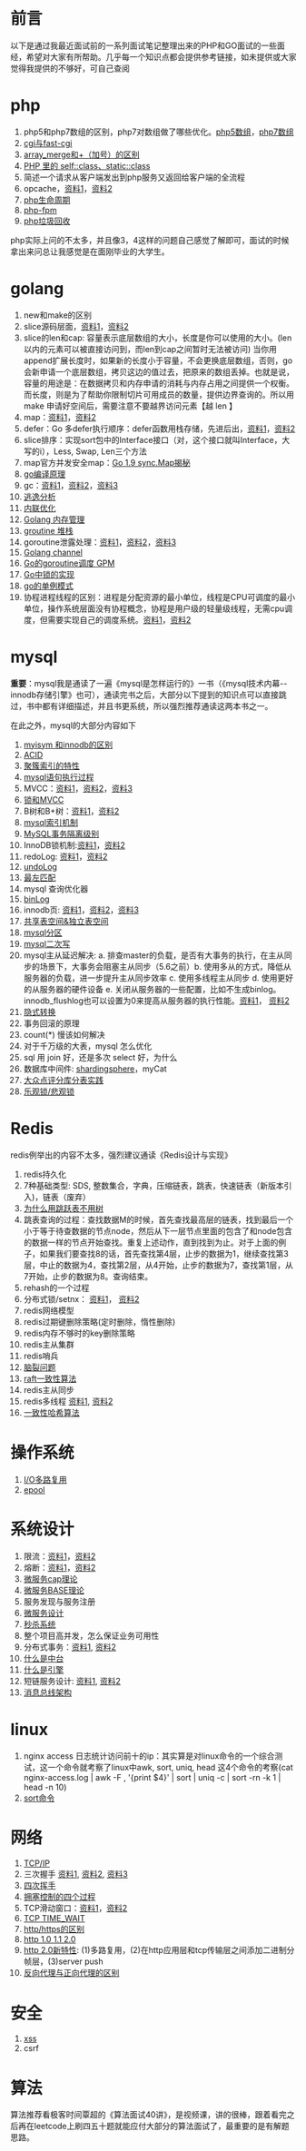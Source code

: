 # 前言

以下是通过我最近面试前的一系列面试笔记整理出来的PHP和GO面试的一些面经，希望对大家有所帮助。几乎每一个知识点都会提供参考链接，如未提供或大家觉得我提供的不够好，可自己查阅

# php

1. php5和php7数组的区别，php7对数组做了哪些优化。[php5数组](https://www.cnblogs.com/s-b-b/p/6222198.html)，[php7数组](https://github.com/pangudashu/php7-internal/blob/master/2/zend_ht.md)
2. [cgi与fast-cgi](https://www.yuque.com/vergil0415/mqoc5g/kuqrf0)
3. [array_merge和+（加号）的区别](https://blog.csdn.net/jbh1224520/article/details/60151817)
4. [PHP 里的 self::class、static::class](https://blog.csdn.net/m0_37477061/article/details/88650175)
5. 简述一个请求从客户端发出到php服务又返回给客户端的全流程
6. opcache，[资料1](https://www.zybuluo.com/phper/note/1016714)，[资料2](https://www.cnblogs.com/lamp01/p/8985068.html)
7. [php生命周期](https://github.com/pangudashu/php7-internal/blob/master/1/base_process.md)
8. [php-fpm](https://github.com/pangudashu/php7-internal/blob/master/1/fpm.md)
9. [php垃圾回收](https://github.com/pangudashu/php7-internal/blob/master/5/gc.md)

php实际上问的不太多，并且像3，4这样的问题自己感觉了解即可，面试的时候拿出来问总让我感觉是在面刚毕业的大学生。

# golang

1. new和make的区别
2. slice源码层面，[资料1](https://draveness.me/golang/docs/part2-foundation/ch03-datastructure/golang-array-and-slice/)，[资料2](https://halfrost.com/go_slice/)
3. slice的len和cap: 容量表示底层数组的大小，长度是你可以使用的大小。(len以内的元素可以被直接访问到，而len到cap之间暂时无法被访问)
当你用 append扩展长度时，如果新的长度小于容量，不会更换底层数组，否则，go 会新申请一个底层数组，拷贝这边的值过去，把原来的数组丢掉。也就是说，容量的用途是：在数据拷贝和内存申请的消耗与内存占用之间提供一个权衡。
而长度，则是为了帮助你限制切片可用成员的数量，提供边界查询的。所以用 make 申请好空间后，需要注意不要越界访问元素【越 len 】
4. map：[资料1](https://i6448038.github.io/2018/08/26/map-secret/)，[资料2](http://yangxikun.github.io/golang/2019/10/07/golang-map.html)
5. defer：Go 多defer执行顺序：defer函数用栈存储，先进后出，[资料1](https://segmentfault.com/a/1190000006823652)，[资料2](https://sanyuesha.com/2017/07/23/go-defer/)
6. slice排序：实现sort包中的Interface接口（对，这个接口就叫Interface，大写的i），Less, Swap, Len三个方法
7. map官方并发安全map：[Go 1.9 sync.Map揭秘](https://colobu.com/2017/07/11/dive-into-sync-Map/)
8. [go编译原理](https://xiaomi-info.github.io/2019/11/13/golang-compiler-principle/)
9. gc：[资料1](https://draveness.me/golang/docs/part3-runtime/ch07-memory/golang-garbage-collector/)，[资料2](http://yangxikun.github.io/golang/2019/12/22/golang-gc.html)，[资料3](https://zhuanlan.zhihu.com/p/105571503)
10. [逃逸分析](https://zboya.github.io/post/golang_escape_analysis/)
11. [内联优化](Golang内联优化)
12. [Golang 内存管理](https://draveness.me/golang/docs/part3-runtime/ch07-memory/golang-memory-allocator/)
13. [groutine 堆栈](http://yangxikun.github.io/golang/2019/11/12/go-goroutine-stack.html)
14. goroutine泄露处理：[资料1](https://zhuanlan.zhihu.com/p/74090074)，[资料2](https://studygolang.com/articles/28416)，[资料3](https://blog.csdn.net/tencent_teg/article/details/103813995)
15. [Golang channel](https://studygolang.com/articles/20714)
16. [Go的goroutine调度 GPM](https://zboya.github.io/post/go_scheduler/)
17. [Go中锁的实现](https://draveness.me/golang/docs/part3-runtime/ch06-concurrency/golang-sync-primitives/)
18. [go的单例模式](https://studygolang.com/articles/11444)
19. 协程进程线程的区别：进程是分配资源的最小单位，线程是CPU可调度的最小单位，操作系统层面没有协程概念，协程是用户级的轻量级线程，无需cpu调度，但需要实现自己的调度系统。[资料1](https://juejin.im/post/5b0014b7518825426e023666)，[资料2](https://blog.csdn.net/weixin_43870646/article/details/86575142)

# mysql

**重要**：mysql我是通读了一遍《mysql是怎样运行的》一书（《mysql技术内幕--innodb存储引擎》也可），通读完书之后，大部分以下提到的知识点可以直接跳过，书中都有详细描述，并且书更系统，所以强烈推荐通读这两本书之一。

在此之外，mysql的大部分内容如下

1. [myisym 和innodb的区别](https://blog.csdn.net/xlgen157387/article/details/68978320)
2. [ACID](https://zh.wikipedia.org/wiki/ACID)
3. [聚簇索引的特性](https://blog.csdn.net/alexdamiao/article/details/51934917)
4. [mysql语句执行过程]( https://www.cnblogs.com/wyq178/p/11576065.html)
5. MVCC：[资料1](https://www.jianshu.com/p/0ef46997c300)，[资料2](https://juejin.im/post/5c68a4056fb9a049e063e0ab)，[资料3](https://juejin.im/post/5c9b1b7df265da60e21c0b57)
6. [锁和MVCC](https://draveness.me/database-concurrency-control)
7. B树和B+树：[资料1](https://juejin.im/post/5c68a0ea51882562c704ed75)，[资料2](https://stackoverflow.com/questions/870218/what-are-the-differences-between-b-trees-and-b-trees)
8. [mysql索引机制](https://juejin.im/post/5c68a2cde51d4501533df085)
9. [MySQL事务隔离级别](https://juejin.im/post/5c68a34551882562ec590924)
10. InnoDB锁机制:[资料1](https://juejin.im/post/5c68a3b4e51d457f136d22d0)，[资料2](https://zhuanlan.zhihu.com/p/48269420)
11. redoLog: [资料1](https://juejin.im/post/6844903778030714894)，[资料2](https://www.cnblogs.com/f-ck-need-u/archive/2018/05/08/9010872.html)
12. [undoLog](https://juejin.im/post/5c68a5e551882562eb50ee41)
13. [最左匹配](https://www.zhihu.com/question/36996520)
14. mysql 查询优化器
15. [binLog](https://www.cnblogs.com/f-ck-need-u/p/9001061.html#auto_id_4)
16. innodb页: [资料1](https://www.cnblogs.com/wade-luffy/ttps://www.cnblogs.com/xiaoboluo768/p/5191964.htmlp/6289917.html)，[资料2](https://juejin.im/post/5cb3e3dfe51d456e3428c0db)，[资料3](https://mp.weixin.qq.com/s?__biz=MzIxNTQ3NDMzMw==&mid=2247483670&idx=1&sn=751d84d0ce50d64934d636014abe2023&chksm=979688e4a0e101f2a51d1f06ec75e25c56f8936321ae43badc2fe9fc1257b4dc1c24223699de&scene=21#wechat_redirect)
17. [共享表空间&独立表空间]( https://www.cnblogs.com/ilifeilong/p/7221235.html)
18. [mysql分区](ttps://www.cnblogs.com/xiaoboluo768/p/5191964.html)
19. [mysql二次写](https://blog.csdn.net/jc_benben/article/details/78967380)
20. mysql主从延迟解决: a. 排查master的负载，是否有大事务的执行，在主从同步的场景下，大事务会阻塞主从同步（5.6之前）b. 使用多从的方式，降低从服务器的负载，进一步提升主从同步效率 c. 使用多线程主从同步 d. 使用更好的从服务器的硬件设备 e. 关闭从服务器的一些配置，比如不生成binlog。innodb_flushlog也可以设置为0来提高从服务器的执行性能。[资料1](https://developer.aliyun.com/article/42638)， [资料2](https://www.jianshu.com/p/ed19bb0e748a)
21. [隐式转换](https://www.cnblogs.com/wtcl/p/9085427.html)
22. 事务回滚的原理
23. count(*) 慢该如何解决
24. 对于千万级的大表，mysql 怎么优化
25. sql 用 join 好，还是多次 select 好，为什么
26. 数据库中间件: [shardingsphere](https://shardingsphere.apache.org/document/current/cn/overview/)，myCat
27. [大众点评分库分表实践](https://tech.meituan.com/dianping_order_db_sharding.html)
28. [乐观锁/悲观锁](https://www.jianshu.com/p/d2ac26ca6525)

# Redis
redis例举出的内容不太多，强烈建议通读《Redis设计与实现》

1. redis持久化 
2. 7种基础类型: SDS, 整数集合，字典，压缩链表，跳表，快速链表（新版本引入)，链表（废弃）
3. [为什么用跳跃表不用树](https://zhuanlan.zhihu.com/p/23370124)
4. 跳表查询的过程：查找数据M的时候，首先查找最高层的链表，找到最后一个小于等于待查数据的节点node，然后从下一层节点里面的包含了和node包含的数据一样的节点开始查找。重复上述动作，直到找到为止。对于上面的例子，如果我们要查找8的话，首先查找第4层，止步的数据为1，继续查找第3层，中止的数据为4，查找第2层，从4开始，止步的数据为7，查找第1层，从7开始，止步的数据为8。查询结束。
5. rehash的一个过程
6. 分布式锁/setnx： [资料1](https://www.cnblogs.com/austinspark-jessylu/p/8043726.html)， [资料2](https://yq.aliyun.com/articles/674394)
7. redis网络模型
8. redis过期键删除策略(定时删除，惰性删除)
9. redis内存不够时的key删除策略
10. redis主从集群
11. redis哨兵
12. [脑裂问题](https://cloud.tencent.com/developer/article/1027323)
13. [raft一致性算法](http://thesecretlivesofdata.com/raft/)
14. redis主从同步
15. redis多线程 [资料1](https://mp.weixin.qq.com/s/FZu3acwK6zrCBZQ_3HoUgw), [资料2](https://draveness.me/whys-the-design-redis-single-thread/)
16. [一致性哈希算法](https://www.yuque.com/vergil0415/nsnq75/gxadgh)


# 操作系统

1. [I/O多路复用](https://i6448038.github.io/2019/11/10/io-multi/)
2. [epool](https://mp.weixin.qq.com/s/DVjFI4CVZwtjiV6e9LeY3A)

# 系统设计
1. 限流：[资料1](https://blog.csdn.net/weixin_41846320/article/details/95941361)，[资料2](https://www.cnblogs.com/linjiqin/p/9707713.html)
2. 熔断：[资料1](https://www.cnblogs.com/yawen/p/6655352.html)，[资料2](https://blog.csdn.net/baiducheng/article/details/78892111)
3. [微服务cap理论](https://www.hollischuang.com/archives/666)
4. [微服务BASE理论](https://www.hollischuang.com/archives/672)
5. 服务发现与服务注册
6. [微服务设计](https://www.zhihu.com/question/65502802)
7. [秒杀系统](https://www.zhihu.com/question/54895548/answer/923987542?clicktime=1579081979)
8. 整个项目高并发，怎么保证业务可用性
9. 分布式事务：[资料1](https://blog.51cto.com/lijianjun/1945516), [资料2](https://juejin.im/post/5d2616256fb9a07eef6a3619)
10. [什么是中台](https://www.zhihu.com/question/57717433)
11. [什么是引擎](https://blog.csdn.net/shenpanzhimao/article/details/84500521)
12. 短链服务设计: [资料1](https://www.jianshu.com/p/bae7796d3215), [资料2](https://blog.csdn.net/liuxinghao/article/details/107754046)
13. [消息总线架构](https://segmentfault.com/a/1190000017212260)

# linux

1. nginx access 日志统计访问前十的ip：其实算是对linux命令的一个综合测试，这一个命令就考察了linux中awk, sort, uniq, head 这4个命令的考察(cat nginx-access.log | awk -F , '{print $4}' | sort | uniq -c | sort -rn -k 1 | head -n 10)
2. [sort命令](https://www.cnblogs.com/51linux/archive/2012/05/23/2515299.html)

# 网络

1. [TCP/IP](https://www.cnblogs.com/onepixel/p/7092302.html)
2. 三次握手 [资料1](https://baijiahao.baidu.com/s?id=1618114723935605183&wfr=spider&for=pc), [资料2](https://networkengineering.stackexchange.com/questions/24068/why-do-we-need-a-3-way-handshake-why-not-just-2-way), [资料3](https://blog.csdn.net/xifeijian/article/details/12777187)
3. [四次挥手](https://blog.csdn.net/xifeijian/article/details/12777187)
4. [拥塞控制的四个过程](https://blog.csdn.net/yechaodechuntian/article/details/25429143)
5. TCP滑动窗口：[资料1](https://www.zhihu.com/question/32255109)，[资料2](https://blog.csdn.net/yao5hed/article/details/81046945)
6. [TCP TIME_WAIT](https://blog.csdn.net/weixin_41966991/article/details/81264095)
7. [http/https的区别](https://juejin.im/entry/58d7635e5c497d0057fae036)
8. [http 1.0 1.1 2.0](https://www.jianshu.com/p/52d86558ca57)
9. [http 2.0新特性](https://www.zhihu.com/question/34074946): (1)多路复用，(2)在http应用层和tcp传输层之间添加二进制分帧层，(3)server push
10. [反向代理与正向代理的区别](https://www.zhihu.com/question/36412304)

# 安全

1. [xss](https://www.freebuf.com/articles/web/185654.html)
2. csrf

# 算法
算法推荐看极客时间覃超的《算法面试40讲》，是视频课，讲的很棒，跟着看完之后再在leetcode上刷四五十题就能应付大部分的算法面试了，最重要的是有解题思路。